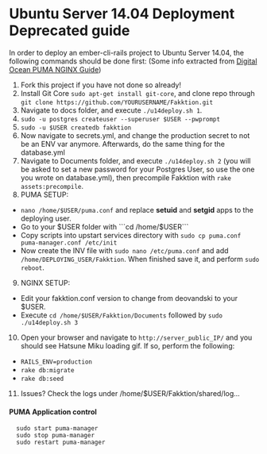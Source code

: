 # Ubuntu Server 14.04 Deployment **Deprecated guide**
In order to deploy an ember-cli-rails project to Ubuntu Server 14.04, the following commands should be done first: (Some info extracted from [Digital Ocean PUMA NGINX Guide](https://www.digitalocean.com/community/tutorials/how-to-deploy-a-rails-app-with-puma-and-nginx-on-ubuntu-14-04))

1. Fork this project if you have not done so already!
2. Install Git Core ```sudo apt-get install git-core```, and clone repo through ```git clone https://github.com/YOURUSERNAME/Fakktion.git```
3. Navigate to docs folder, and execute ```./u14deploy.sh 1```.
4. ```sudo -u postgres createuser --superuser $USER --pwprompt```
5. ```sudo -u $USER createdb fakktion```
6. Now navigate to secrets.yml, and change the production secret to not be an ENV var anymore. Afterwards, do the same thing for the database.yml
7. Navigate to Documents folder, and execute ```./u14deploy.sh 2``` (you will be asked to set a new password for your Postgres User, so use the one you wrote on database.yml), then precompile Fakktion with ```rake assets:precompile```.
8. PUMA SETUP:
 - ```nano /home/$USER/puma.conf``` and replace **setuid** and **setgid** apps to the deploying user.
 - Go to your $USER folder with ```cd /home/$USER```
 - Copy scripts into upstart services directory with ```sudo cp puma.conf puma-manager.conf /etc/init```
 - Now create the INV file with ```sudo nano /etc/puma.conf``` and add ```/home/DEPLOYING_USER/Fakktion```. When finished save it, and perform ```sudo reboot```.
9. NGINX SETUP:
 - Edit your fakktion.conf version to change from deovandski to your $USER.
 - Execute ```cd /home/$USER/Fakktion/Documents``` followed by  ```sudo ./u14deploy.sh 3```
10. Open your browser and navigate to ```http://server_public_IP/``` and you should see Hatsune Miku loading gif. If so, perform the following:
 - ```RAILS_ENV=production```
 - ```rake db:migrate```
 - ```rake db:seed```
11. Issues? Check the logs under /home/$USER/Fakktion/shared/log...

#### PUMA Application control
```
  sudo start puma-manager
  sudo stop puma-manager
  sudo restart puma-manager
```
